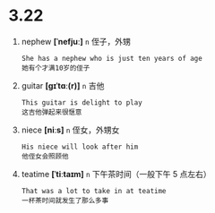 # 3.22

1. nephew **[ˈnefjuː]** `n` 侄子，外甥

   ```
   She has a nephew who is just ten years of age
   她有个才满10岁的侄子
   ```

2. guitar **[ɡɪˈtɑː(r)]** `n` 吉他

   ```
   This guitar is delight to play
   这吉他弹起来很惬意
   ```

3. niece **[niːs]** `n` 侄女，外甥女

   ```
   His niece will look after him
   他侄女会照顾他
   ```

4. teatime **[ˈtiːtaɪm]** `n` 下午茶时间（一般下午 5 点左右）
   ```
   That was a lot to take in at teatime
   一杯茶时间就发生了那么多事
   ```
